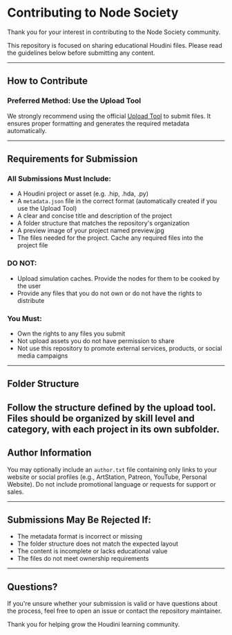 # Contributing to Node Society

Thank you for your interest in contributing to the Node Society community.

This repository is focused on sharing educational Houdini files. Please read the guidelines below before submitting any content.

---

## How to Contribute

### Preferred Method: Use the Upload Tool

We strongly recommend using the official [Upload Tool](./Upload%20Tool/) to submit files. It ensures proper formatting and generates the required metadata automatically.

---

## Requirements for Submission

### All Submissions Must Include:
- A Houdini project or asset (e.g. .hip, .hda, .py)
- A `metadata.json` file in the correct format (automatically created if you use the Upload Tool)
- A clear and concise title and description of the project
- A folder structure that matches the repository's organization
- A preview image of your project named preview.jpg
- The files needed for the project. Cache any required files into the project file

### DO NOT:
- Upload simulation caches. Provide the nodes for them to be cooked by the user
- Provide any files that you do not own or do not have the rights to distribute

### You Must:
- Own the rights to any files you submit
- Not upload assets you do not have permission to share
- Not use this repository to promote external services, products, or social media campaigns

---

## Folder Structure

Follow the structure defined by the upload tool. Files should be organized by skill level and category, with each project in its own subfolder.
---

## Author Information

You may optionally include an `author.txt` file containing only links to your website or social profiles (e.g., ArtStation, Patreon, YouTube, Personal Website). Do not include promotional language or requests for support or sales.

---

## Submissions May Be Rejected If:
- The metadata format is incorrect or missing
- The folder structure does not match the expected layout
- The content is incomplete or lacks educational value
- The files do not meet ownership requirements

---

## Questions?

If you're unsure whether your submission is valid or have questions about the process, feel free to open an issue or contact the repository maintainer.

Thank you for helping grow the Houdini learning community.
